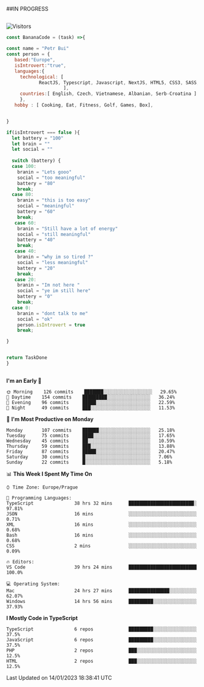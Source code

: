 ##IN PROGRESS
##
![Visitors](https://komarev.com/ghpvc/?username=petrbui&style=for-the-badge&label=Visitors+👀)
```Javascript
const BananaCode = (task) =>{

const name = "Petr Bui"
const person = {
   based:"Europe",
   isIntrovert:"true",
   languages:{
     technological: [ 
            ReactJS, Typescript, Javascript, NextJS, HTML5, CSS3, SASS, Redux, Node, Storybook, Styled-Component
                     ],
     countries:[ English, Czech, Vietnamese, Albanian, Serb-Croatina ]
     },
   hobby : [ Cooking, Eat, Fitness, Golf, Games, Box],


}

if(isIntrovert === false ){
  let battery = "100"
  let brain = ""
  let social = ""
  
  switch (battery) {
  case 100:
    branin = "Lets gooo"
    social = "too meaningful"
    battery = "80"
    break;
  case 80:
    branin = "this is too easy"
    social = "meaningful"
    battery = "60"
    break;
   case 60:
    branin = "Still have a lot of energy"
    social = "still meaningful"
    battery = "40"
    break;
   case 40:
    branin = "why im so tired ?"
    social = "less meaningful"
    battery = "20"
    break;
   case 20:
    branin = "Im not here "
    social = "ye im still here"
    battery = "0"
    break;
  case 0:
    branin = "dont talk to me"
    social = "ok"
    person.isIntrovert = true
    break;

}


return TaskDone
}
```



##
<!--
[![My GitHub stats](https://github-readme-stats.vercel.app/api?username=petrbui&theme=github_dark)](https://github.com/anuraghazra/github-readme-stats)

[![My wakatime stats](https://github-readme-stats.vercel.app/api/wakatime?username=petrbui&theme=github_dark)](https://github.com/anuraghazra/github-readme-stats)
-->
<!--START_SECTION:waka-->
**I'm an Early 🐤** 

```text
🌞 Morning    126 commits    ███████░░░░░░░░░░░░░░░░░░   29.65% 
🌆 Daytime    154 commits    █████████░░░░░░░░░░░░░░░░   36.24% 
🌃 Evening    96 commits     █████░░░░░░░░░░░░░░░░░░░░   22.59% 
🌙 Night      49 commits     ███░░░░░░░░░░░░░░░░░░░░░░   11.53%

```
📅 **I'm Most Productive on Monday** 

```text
Monday       107 commits    ██████░░░░░░░░░░░░░░░░░░░   25.18% 
Tuesday      75 commits     ████░░░░░░░░░░░░░░░░░░░░░   17.65% 
Wednesday    45 commits     ██░░░░░░░░░░░░░░░░░░░░░░░   10.59% 
Thursday     59 commits     ███░░░░░░░░░░░░░░░░░░░░░░   13.88% 
Friday       87 commits     █████░░░░░░░░░░░░░░░░░░░░   20.47% 
Saturday     30 commits     █░░░░░░░░░░░░░░░░░░░░░░░░   7.06% 
Sunday       22 commits     █░░░░░░░░░░░░░░░░░░░░░░░░   5.18%

```


📊 **This Week I Spent My Time On** 

```text
⌚︎ Time Zone: Europe/Prague

💬 Programming Languages: 
TypeScript               38 hrs 32 mins      ████████████████████████░   97.81% 
JSON                     16 mins             ░░░░░░░░░░░░░░░░░░░░░░░░░   0.71% 
XML                      16 mins             ░░░░░░░░░░░░░░░░░░░░░░░░░   0.68% 
Bash                     16 mins             ░░░░░░░░░░░░░░░░░░░░░░░░░   0.68% 
CSS                      2 mins              ░░░░░░░░░░░░░░░░░░░░░░░░░   0.09%

🔥 Editors: 
VS Code                  39 hrs 24 mins      █████████████████████████   100.0%

💻 Operating System: 
Mac                      24 hrs 27 mins      ███████████████░░░░░░░░░░   62.07% 
Windows                  14 hrs 56 mins      █████████░░░░░░░░░░░░░░░░   37.93%

```

**I Mostly Code in TypeScript** 

```text
TypeScript               6 repos             █████████░░░░░░░░░░░░░░░░   37.5% 
JavaScript               6 repos             █████████░░░░░░░░░░░░░░░░   37.5% 
PHP                      2 repos             ███░░░░░░░░░░░░░░░░░░░░░░   12.5% 
HTML                     2 repos             ███░░░░░░░░░░░░░░░░░░░░░░   12.5%

```



 Last Updated on 14/01/2023 18:38:41 UTC
<!--END_SECTION:waka-->
